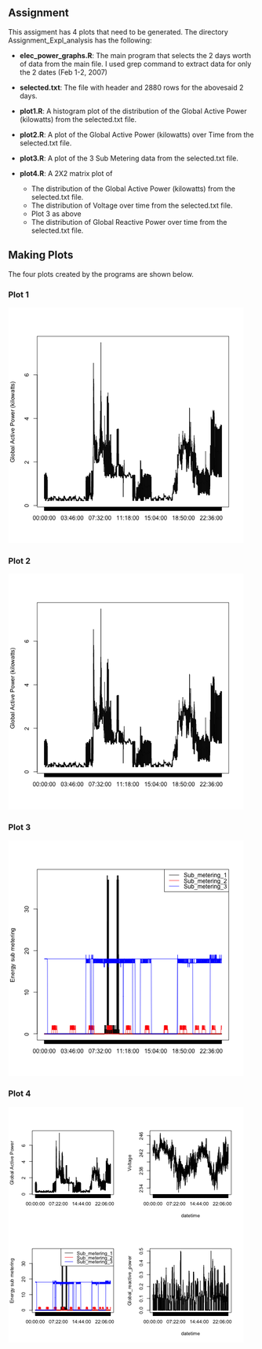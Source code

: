 ## Assignment

This assigment has 4 plots that need to be generated. The directory Assignment_Expl_analysis has the following:

* <b>elec_power_graphs.R</b>: The main program that selects the 2 days worth of data from the main file. I used grep command to extract data for only the 2 dates (Feb 1-2, 2007)

* <b>selected.txt</b>: The file with header and 2880 rows for the abovesaid 2 days.

* <b>plot1.R</b>: A histogram plot of the distribution of the Global Active Power (kilowatts) from the selected.txt file.

* <b>plot2.R</b>: A plot of the Global Active Power (kilowatts) over Time from the selected.txt file.

* <b>plot3.R</b>: A plot of the 3 Sub Metering data from the selected.txt file.

* <b>plot4.R</b>: A 2X2 matrix plot of 
	* The distribution of the Global Active Power (kilowatts) from the selected.txt file.
	* The distribution of Voltage over time from the selected.txt file.
	* Plot 3 as above
	* The distribution of Global Reactive Power over time from the selected.txt file.


## Making Plots


The four plots created by the programs are shown below. 


### Plot 1


![Plot 1](https://github.com/rdoraiswamy/ExData_Plotting1/blob/master/Assignment_Expl_analysis/plot1.png) 


### Plot 2

![Plot 2](https://github.com/rdoraiswamy/ExData_Plotting1/blob/master/Assignment_Expl_analysis/plot2.png) 


### Plot 3

![Plot 2](https://github.com/rdoraiswamy/ExData_Plotting1/blob/master/Assignment_Expl_analysis/plot3.png) 


### Plot 4


![Plot 2](https://github.com/rdoraiswamy/ExData_Plotting1/blob/master/Assignment_Expl_analysis/plot4.png) 
